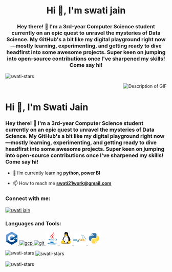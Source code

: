 <h1 align="center">Hi 👋, I'm swati jain</h1>
<h3 align="center">Hey there! 👋 I'm a 3rd-year Computer Science student currently on an epic quest to unravel the mysteries of Data Science. My GitHub's a bit like my digital playground right now—mostly learning, experimenting, and getting ready to dive headfirst into some awesome projects. Super keen on jumping into open-source contributions once I've sharpened my skills! Come say hi!</h3>

<p align="left"> <img src="https://komarev.com/ghpvc/?username=swati-stars&label=Profile%20views&color=0e75b6&style=flat" alt="swati-stars" /> </p>
<p align="right"><img src="https://64.media.tumblr.com/3e59b1ee1a26635ed6e4f0a88d3a550c/tumblr_oxrgojARLL1r5mt4oo1_500.gif" alt="Description of GIF" width="150"/></p>

# Hi 👋, I'm Swati Jain
### Hey there! 👋 I'm a 3rd-year Computer Science student currently on an epic quest to unravel the mysteries of Data Science. My GitHub's a bit like my digital playground right now—mostly learning, experimenting, and getting ready to dive headfirst into some awesome projects. Super keen on jumping into open-source contributions once I've sharpened my skills! Come say hi!
- 🌱 I’m currently learning **python, power BI**

- 📫 How to reach me **swati21work@gmail.com**

<h3 align="left">Connect with me:</h3>
<p align="left">
<a href="https://linkedin.com/in/swati jain" target="blank"><img align="center" src="https://raw.githubusercontent.com/rahuldkjain/github-profile-readme-generator/master/src/images/icons/Social/linked-in-alt.svg" alt="swati jain" height="30" width="40" /></a>
</p>

<h3 align="left">Languages and Tools:</h3>
<p align="left"> <a href="https://www.w3schools.com/cpp/" target="_blank" rel="noreferrer"> <img src="https://raw.githubusercontent.com/devicons/devicon/master/icons/cplusplus/cplusplus-original.svg" alt="cplusplus" width="40" height="40"/> </a> <a href="https://cloud.google.com" target="_blank" rel="noreferrer"> <img src="https://www.vectorlogo.zone/logos/google_cloud/google_cloud-icon.svg" alt="gcp" width="40" height="40"/> </a> <a href="https://git-scm.com/" target="_blank" rel="noreferrer"> <img src="https://www.vectorlogo.zone/logos/git-scm/git-scm-icon.svg" alt="git" width="40" height="40"/> </a> <a href="https://www.java.com" target="_blank" rel="noreferrer"> <img src="https://raw.githubusercontent.com/devicons/devicon/master/icons/java/java-original.svg" alt="java" width="40" height="40"/> </a> <a href="https://www.linux.org/" target="_blank" rel="noreferrer"> <img src="https://raw.githubusercontent.com/devicons/devicon/master/icons/linux/linux-original.svg" alt="linux" width="40" height="40"/> </a> <a href="https://www.mysql.com/" target="_blank" rel="noreferrer"> <img src="https://raw.githubusercontent.com/devicons/devicon/master/icons/mysql/mysql-original-wordmark.svg" alt="mysql" width="40" height="40"/> </a> <a href="https://www.python.org" target="_blank" rel="noreferrer"> <img src="https://raw.githubusercontent.com/devicons/devicon/master/icons/python/python-original.svg" alt="python" width="40" height="40"/> </a> </p>

<p><img align="left" src="https://github-readme-stats.vercel.app/api/top-langs?username=swati-stars&show_icons=true&locale=en&layout=compact" alt="swati-stars" /></p>

<p>&nbsp;<img align="center" src="https://github-readme-stats.vercel.app/api?username=swati-stars&show_icons=true&locale=en" alt="swati-stars" /></p>

<p><img align="center" src="https://github-readme-streak-stats.herokuapp.com/?user=swati-stars&" alt="swati-stars" /></p>

<!--
**swati-stars/swati-stars** is a ✨ _special_ ✨ repository because its `README.md` (this file) appears on your GitHub profile.

Here are some ideas to get you started:

- 🔭 I’m currently working on ...
- 🌱 I’m currently learning ...
- 👯 I’m looking to collaborate on ...
- 🤔 I’m looking for help with ...
- 💬 Ask me about ...
- 📫 How to reach me: ...
- 😄 Pronouns: ...
- ⚡ Fun fact: ...
-->

